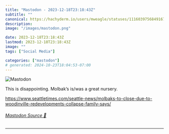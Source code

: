 ```yaml
---
title: "Mastodon - 2023-12-18T23:18:43Z"
subtitle: ""
canonical: https://hachyderm.io/users/mweagle/statuses/111603975684916771
description:
image: "/images/mastodon.png"

date: 2023-12-18T23:18:43Z
lastmod: 2023-12-18T23:18:43Z
image: ""
tags: ["Social Media"]

categories: ["mastodon"]
# generated: 2024-10-23T18:04:53-07:00
---
```

![Mastodon](/images/mastodon.png)

<p>This is disappointing. Molbak’s is/was a great nursery. </p><p><a href="https://www.seattletimes.com/seattle-news/molbaks-to-close-due-to-woodinville-redevelopments-collapse-family-says/" target="_blank" rel="nofollow noopener noreferrer" translate="no"><span class="invisible">https://www.</span><span class="ellipsis">seattletimes.com/seattle-news/</span><span class="invisible">molbaks-to-close-due-to-woodinville-redevelopments-collapse-family-says/</span></a></p>


###### [Mastodon Source 🐘](https://hachyderm.io/@mweagle/111603975684916771)

___
